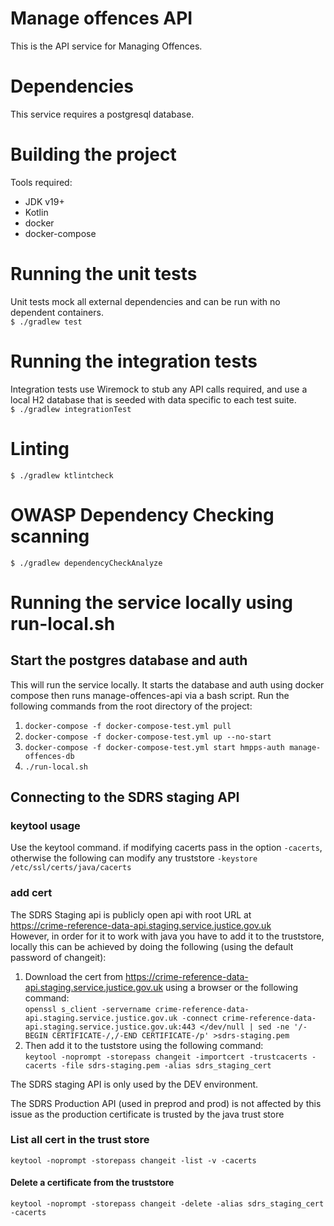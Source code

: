 # Manage offences API
This is the API service for Managing Offences.

# Dependencies
This service requires a postgresql database.

# Building the project
Tools required:
* JDK v19+
* Kotlin
* docker
* docker-compose

# Running the unit tests
Unit tests mock all external dependencies and can be run with no dependent containers.  
`$ ./gradlew test`

# Running the integration tests
Integration tests use Wiremock to stub any API calls required, and use a local H2 database
that is seeded with data specific to each test suite.  
`$ ./gradlew integrationTest`

# Linting  
`$ ./gradlew ktlintcheck`

# OWASP Dependency Checking scanning  
`$ ./gradlew dependencyCheckAnalyze`

# Running the service locally using run-local.sh
## Start the postgres database and auth
This will run the service locally. It starts the database and auth using docker compose then runs manage-offences-api via a bash script.
Run the following commands from the root directory of the project:
1. `docker-compose -f docker-compose-test.yml pull`
2. `docker-compose -f docker-compose-test.yml up --no-start`
3. `docker-compose -f docker-compose-test.yml start hmpps-auth manage-offences-db`
4. `./run-local.sh`

## Connecting to the SDRS staging API

### keytool usage
Use the keytool command. if modifying cacerts pass in the option `-cacerts`, otherwise the following can modify any truststore `-keystore /etc/ssl/certs/java/cacerts`

### add cert
The SDRS Staging api is publicly open api with root URL at  
https://crime-reference-data-api.staging.service.justice.gov.uk  
However, in order for it to work with java you have to add it to the truststore, locally this can be achieved by doing the following (using the default password of changeit):
1. Download the cert from https://crime-reference-data-api.staging.service.justice.gov.uk using a browser or the following command:  
`openssl s_client -servername crime-reference-data-api.staging.service.justice.gov.uk -connect crime-reference-data-api.staging.service.justice.gov.uk:443 </dev/null | sed -ne '/-BEGIN CERTIFICATE-/,/-END CERTIFICATE-/p' >sdrs-staging.pem`
2. Then add it to the tuststore using the following command:  
`keytool -noprompt -storepass changeit -importcert -trustcacerts -cacerts -file sdrs-staging.pem -alias sdrs_staging_cert`

The SDRS staging API is only used by the DEV environment. 

The SDRS Production API (used in preprod and prod) is not affected by this issue as the production certificate is trusted by the java trust store 

### List all cert in the trust store
`keytool -noprompt -storepass changeit -list -v -cacerts`

#### Delete a certificate from the truststore
`keytool -noprompt -storepass changeit -delete -alias sdrs_staging_cert -cacerts`